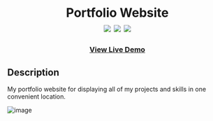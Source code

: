 <div  align=center>
	<h1>Portfolio Website
	<br>
		<img src="https://img.shields.io/static/v1?label=&message=HTML&color=E34F26&style=for-the-badge&logo=HTML5&logoColor=white&logoWidth=&labelColor=&link=">
		<img src="https://img.shields.io/static/v1?label=&message=Javascript&color=F7DF1E&style=for-the-badge&logo=Javascript&logoColor=black&logoWidth=&labelColor=&link=">
    <img src="https://img.shields.io/badge/css3-%231572B6.svg?style=for-the-badge&logo=css3&logoColor=white">
		<br>
	</h1>
	<h3><b><a href="https://claire-dimitriuc.vercel.app/">View Live Demo</a></b></h3>
</div>

## Description

My portfolio website for displaying all of my projects and skills in one convenient location. 

![image](https://github.com/macaroonforu/Portfolio-Website/assets/121368271/2b91fefe-7ad5-4fe9-9eba-d66ca143e8be)

